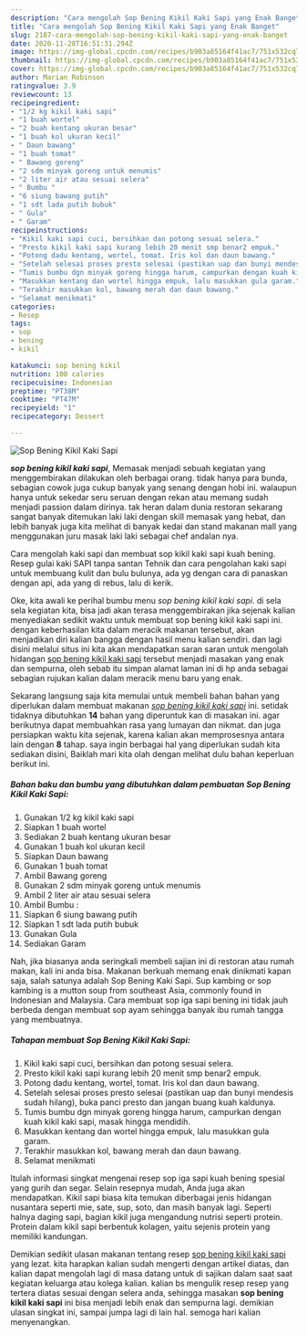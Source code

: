 ```yaml
---
description: "Cara mengolah Sop Bening Kikil Kaki Sapi yang Enak Banget"
title: "Cara mengolah Sop Bening Kikil Kaki Sapi yang Enak Banget"
slug: 2187-cara-mengolah-sop-bening-kikil-kaki-sapi-yang-enak-banget
date: 2020-11-28T16:51:31.294Z
image: https://img-global.cpcdn.com/recipes/b903a85164f41ac7/751x532cq70/sop-bening-kikil-kaki-sapi-foto-resep-utama.jpg
thumbnail: https://img-global.cpcdn.com/recipes/b903a85164f41ac7/751x532cq70/sop-bening-kikil-kaki-sapi-foto-resep-utama.jpg
cover: https://img-global.cpcdn.com/recipes/b903a85164f41ac7/751x532cq70/sop-bening-kikil-kaki-sapi-foto-resep-utama.jpg
author: Marian Robinson
ratingvalue: 3.9
reviewcount: 13
recipeingredient:
- "1/2 kg kikil kaki sapi"
- "1 buah wortel"
- "2 buah kentang ukuran besar"
- "1 buah kol ukuran kecil"
- " Daun bawang"
- "1 buah tomat"
- " Bawang goreng"
- "2 sdm minyak goreng untuk menumis"
- "2 liter air atau sesuai selera"
- " Bumbu "
- "6 siung bawang putih"
- "1 sdt lada putih bubuk"
- " Gula"
- " Garam"
recipeinstructions:
- "Kikil kaki sapi cuci, bersihkan dan potong sesuai selera."
- "Presto kikil kaki sapi kurang lebih 20 menit smp benar2 empuk."
- "Potong dadu kentang, wortel, tomat. Iris kol dan daun bawang."
- "Setelah selesai proses presto selesai (pastikan uap dan bunyi mendesis sudah hilang), buka panci presto dan jangan buang kuah kaldunya."
- "Tumis bumbu dgn minyak goreng hingga harum, campurkan dengan kuah kikil kaki sapi, masak hingga mendidih."
- "Masukkan kentang dan wortel hingga empuk, lalu masukkan gula garam."
- "Terakhir masukkan kol, bawang merah dan daun bawang."
- "Selamat menikmati"
categories:
- Resep
tags:
- sop
- bening
- kikil

katakunci: sop bening kikil 
nutrition: 100 calories
recipecuisine: Indonesian
preptime: "PT38M"
cooktime: "PT47M"
recipeyield: "1"
recipecategory: Dessert

---
```



![Sop Bening Kikil Kaki Sapi](https://img-global.cpcdn.com/recipes/b903a85164f41ac7/751x532cq70/sop-bening-kikil-kaki-sapi-foto-resep-utama.jpg)

<b><i>sop bening kikil kaki sapi</i></b>, Memasak menjadi sebuah kegiatan yang menggembirakan dilakukan oleh berbagai orang. tidak hanya para bunda, sebagian cowok juga cukup banyak yang senang dengan hobi ini. walaupun hanya untuk sekedar seru seruan dengan rekan atau memang sudah menjadi passion dalam dirinya. tak heran dalam dunia restoran sekarang sangat banyak ditemukan laki laki dengan skill memasak yang hebat, dan lebih banyak juga kita melihat di banyak kedai dan stand makanan mall yang menggunakan juru masak laki laki sebagai chef andalan nya.

Cara mengolah kaki sapi dan membuat sop kikil kaki sapi kuah bening. Resep gulai kaki SAPI tanpa santan Tehnik dan cara pengolahan kaki sapi untuk membuang kulit dan bulu bulunya, ada yg dengan cara di panaskan dengan api, ada yang di rebus, lalu di kerik.

Oke, kita awali ke perihal bumbu menu <i>sop bening kikil kaki sapi</i>. di sela sela kegiatan kita, bisa jadi akan terasa menggembirakan jika sejenak kalian menyediakan sedikit waktu untuk membuat sop bening kikil kaki sapi ini. dengan keberhasilan kita dalam meracik makanan tersebut, akan menjadikan diri kalian bangga dengan hasil menu kalian sendiri. dan lagi disini melalui situs ini kita akan mendapatkan saran saran untuk mengolah hidangan <u>sop bening kikil kaki sapi</u> tersebut menjadi masakan yang enak dan sempurna, oleh sebab itu simpan alamat laman ini di hp anda sebagai sebagian rujukan kalian dalam meracik menu baru yang enak.


Sekarang langsung saja kita memulai untuk membeli bahan bahan yang diperlukan dalam membuat makanan <u><i>sop bening kikil kaki sapi</i></u> ini. setidak tidaknya dibutuhkan <b>14</b> bahan yang diperuntuk kan di masakan ini. agar berikutnya dapat membuahkan rasa yang lumayan dan nikmat. dan juga persiapkan waktu kita sejenak, karena kalian akan memprosesnya antara lain dengan <b>8</b> tahap. saya ingin berbagai hal yang diperlukan sudah kita sediakan disini, Baiklah mari kita olah dengan melihat dulu bahan keperluan berikut ini.

<!--inarticleads1-->

##### Bahan baku dan bumbu yang dibutuhkan dalam pembuatan Sop Bening Kikil Kaki Sapi:

1. Gunakan 1/2 kg kikil kaki sapi
1. Siapkan 1 buah wortel
1. Sediakan 2 buah kentang ukuran besar
1. Gunakan 1 buah kol ukuran kecil
1. Siapkan  Daun bawang
1. Gunakan 1 buah tomat
1. Ambil  Bawang goreng
1. Gunakan 2 sdm minyak goreng untuk menumis
1. Ambil 2 liter air atau sesuai selera
1. Ambil  Bumbu :
1. Siapkan 6 siung bawang putih
1. Siapkan 1 sdt lada putih bubuk
1. Gunakan  Gula
1. Sediakan  Garam


Nah, jika biasanya anda seringkali membeli sajian ini di restoran atau rumah makan, kali ini anda bisa. Makanan berkuah memang enak dinikmati kapan saja, salah satunya adalah Sop Bening Kaki Sapi. Sup kambing or sop kambing is a mutton soup from southeast Asia, commonly found in Indonesian and Malaysia. Cara membuat sop iga sapi bening ini tidak jauh berbeda dengan membuat sop ayam sehingga banyak ibu rumah tangga yang membuatnya. 

<!--inarticleads2-->

##### Tahapan membuat Sop Bening Kikil Kaki Sapi:

1. Kikil kaki sapi cuci, bersihkan dan potong sesuai selera.
1. Presto kikil kaki sapi kurang lebih 20 menit smp benar2 empuk.
1. Potong dadu kentang, wortel, tomat. Iris kol dan daun bawang.
1. Setelah selesai proses presto selesai (pastikan uap dan bunyi mendesis sudah hilang), buka panci presto dan jangan buang kuah kaldunya.
1. Tumis bumbu dgn minyak goreng hingga harum, campurkan dengan kuah kikil kaki sapi, masak hingga mendidih.
1. Masukkan kentang dan wortel hingga empuk, lalu masukkan gula garam.
1. Terakhir masukkan kol, bawang merah dan daun bawang.
1. Selamat menikmati


Itulah informasi singkat mengenai resep sop iga sapi kuah bening spesial yang gurih dan segar. Selain resepnya mudah, Anda juga akan mendapatkan. Kikil sapi biasa kita temukan diberbagai jenis hidangan nusantara seperti mie, sate, sup, soto, dan masih banyak lagi. Seperti halnya daging sapi, bagian kikil juga mengandung nutrisi seperti protein. Protein dalam kikil sapi berbentuk kolagen, yaitu sejenis protein yang memiliki kandungan. 

Demikian sedikit ulasan makanan tentang resep <u>sop bening kikil kaki sapi</u> yang lezat. kita harapkan kalian sudah mengerti dengan artikel diatas, dan kalian dapat mengolah lagi di masa datang untuk di sajikan dalam saat saat kegiatan keluarga atau kolega kalian. kalian bs mengulik resep resep yang tertera diatas sesuai dengan selera anda, sehingga masakan <b>sop bening kikil kaki sapi</b> ini bisa menjadi lebih enak dan sempurna lagi. demikian ulasan singkat ini, sampai jumpa lagi di lain hal. semoga hari kalian menyenangkan.
